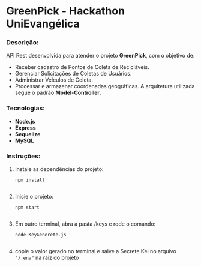 # GreenPick - Hackathon UniEvangélica

### Descrição:
API Rest desenvolvida para atender o projeto **GreenPick**, com o objetivo de:
- Receber cadastro de Pontos de Coleta de Recicláveis.
- Gerenciar Solicitações de Coletas de Usuários.
- Administrar Veículos de Coleta.
- Processar e armazenar coordenadas geográficas.
A arquitetura utilizada segue o padrão **Model-Controller**.

### Tecnologias:
- **Node.js**
- **Express**
- **Sequelize**
- **MySQL**

### Instruções:
1. Instale as dependências do projeto:
   ```CMD
   npm install


2. Inicie o projeto:
   ```CMD
   npm start


3. Em outro terminal, abra a pasta /keys e rode o comando:
   ```CMD
   node KeyGenerete.js


4. copie o valor gerado no terminal e salve a Secrete Kei no arquivo ```"/.env"``` na raiz do projeto